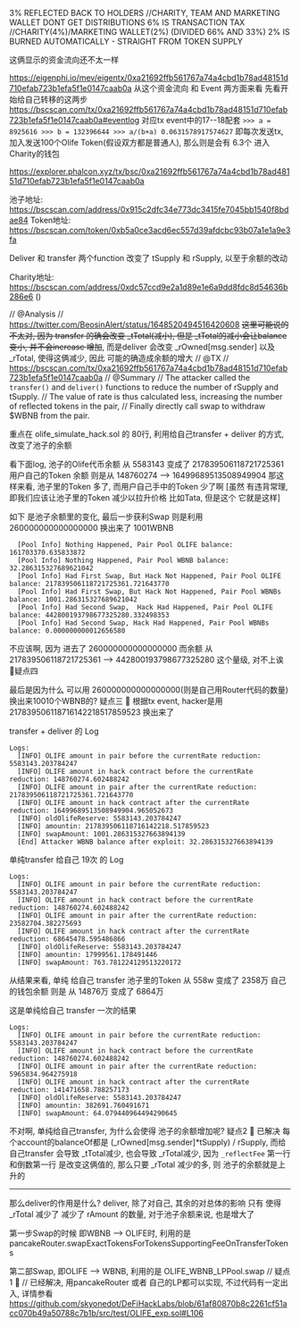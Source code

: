 3% REFLECTED BACK TO HOLDERS //CHARITY, TEAM AND MARKETING WALLET DONT GET DISTRIBUTIONS
6% IS TRANSACTION TAX //CHARITY(4%)/MARKETING WALLET(2%) (DIVIDED 66% AND 33%)
2% IS BURNED AUTOMATICALLY - STRAIGHT FROM TOKEN SUPPLY



这俩显示的资金流向还不太一样 

https://eigenphi.io/mev/eigentx/0xa21692ffb561767a74a4cbd1b78ad48151d710efab723b1efa5f1e0147caab0a
  从这个资金流向 和 Event 两方面来看
    先看开始给自己转移的这两步 https://bscscan.com/tx/0xa21692ffb561767a74a4cbd1b78ad48151d710efab723b1efa5f1e0147caab0a#eventlog 
      对应tx event中的17--18配套
         ```
         >>> a = 8925616
        >>> b = 132396644
        >>> a/(b+a)
        0.0631578917574627
         ```
         即每次发送tx, 加入发送100个Olife Token(假设双方都是普通人), 那么则是会有 6.3个 进入 Charity的钱包
         
https://explorer.phalcon.xyz/tx/bsc/0xa21692ffb561767a74a4cbd1b78ad48151d710efab723b1efa5f1e0147caab0a

池子地址: https://bscscan.com/address/0x915c2dfc34e773dc3415fe7045bb1540f8bdae84
Token地址: https://bscscan.com/token/0xb5a0ce3acd6ec557d39afdcbc93b07a1e1a9e3fa

Deliver 和 transfer 两个function 改变了 tSupply 和 rSupply, 以至于余额的改动

Charity地址: https://bscscan.com/address/0xdc57ccd9e2a1d89e1e6a9dd8fdc8d54636b286e6 ()


// @Analysis
// https://twitter.com/BeosinAlert/status/1648520494516420608
    ~~这里可能说的不太对, 因为 transfer 的确会改变 _tTotal(减小), 但是 _tTotal的减小会让balance变小, 并不会increase 增加~~, 而是deliver 会改变 _rOwned[msg.sender] 以及 _rTotal, 使得这俩减少, 因此 可能的确造成余额的增大
// @TX
// https://bscscan.com/tx/0xa21692ffb561767a74a4cbd1b78ad48151d710efab723b1efa5f1e0147caab0a
// @Summary
// The attacker called the `transfer()` and `deliver()` functions to reduce the number of rSupply and tSupply.
// The value of rate is thus calculated less, increasing the number of reflected tokens in the pair, 
// Finally directly call swap to withdraw $WBNB from the pair.

重点在 olife_simulate_hack.sol 的 80行, 利用给自己transfer + deliver 的方式, 改变了池子的余额

看下面log, 池子的Olife代币余额 从 5583143 变成了 217839506118721725361
用户自己的Token 余额 则是从     148760274 -->   16499689513508949904
那这样来看, 池子里的Token 多了, 而用户自己手中的Token 少了啊 [虽然 有违背常理, 即我们应该让池子里的Token 减少以拉升价格 比如Tata, 但是这个 它就是这样]

如下 是池子余额里的变化, 最后一步获利Swap 则是利用 260000000000000000 换出来了 1001WBNB
```
  [Pool Info] Nothing Happened, Pair Pool OLIFE balance: 161703370.635833872
  [Pool Info] Nothing Happened, Pair Pool WBNB balance: 32.286315327689621042
  [Pool Info] Had First Swap, But Hack Not Happened, Pair Pool OLIFE balance: 217839506118721725361.721643770
  [Pool Info] Had First Swap, But Hack Not Happened, Pair Pool WBNBs balance: 1001.286315327689621042
  [Pool Info] Had Second Swap,  Hack Had Happened, Pair Pool OLIFE balance: 442800193798677325280.332498353
  [Pool Info] Had Second Swap, Hack Had Happened, Pair Pool WBNBs balance: 0.000000000012656580
```
不应该啊, 因为 进去了 260000000000000000 而余额 从 217839506118721725361 --> 442800193798677325280 这个量级, 对不上诶 🍄疑点四


最后是因为什么 可以用 260000000000000000(则是自己用Router代码的数量) 换出来10010个WBNB的? 疑点三 🍄
   根据tx event, hacker是用 217839506118716142218517859523 换出来了 


transfer + deliver 的 Log
```
Logs:
  [INFO] OLIFE amount in pair before the currentRate reduction: 5583143.203784247
  [INFO] OLIFE amount in hack contract before the currentRate reduction: 148760274.602488242
  [INFO] OLIFE amount in pair after the currentRate reduction: 217839506118721725361.721643770
  [INFO] OLIFE amount in hack contract after the currentRate reduction: 16499689513508949904.965052673
  [INFO] oldOlifeReserve: 5583143.203784247
  [INFO] amountin: 217839506118716142218.517859523
  [INFO] swapAmount: 1001.286315327663894139
  [End] Attacker WBNB balance after exploit: 32.286315327663894139
```

单纯transfer 给自己 19次 的 Log
```
Logs:
  [INFO] OLIFE amount in pair before the currentRate reduction: 5583143.203784247
  [INFO] OLIFE amount in hack contract before the currentRate reduction: 148760274.602488242
  [INFO] OLIFE amount in pair after the currentRate reduction: 23582704.382275693
  [INFO] OLIFE amount in hack contract after the currentRate reduction: 68645478.595486866
  [INFO] oldOlifeReserve: 5583143.203784247
  [INFO] amountin: 17999561.178491446
  [INFO] swapAmount: 763.781224129513220172
```

从结果来看, 单纯 给自己 transfer 池子里的Token 从 558w 变成了 2358万
                              自己的钱包余额 则是 从 14876万 变成了 6864万

这是单纯给自己 transfer 一次的结果
```
Logs:
  [INFO] OLIFE amount in pair before the currentRate reduction: 5583143.203784247
  [INFO] OLIFE amount in hack contract before the currentRate reduction: 148760274.602488242
  [INFO] OLIFE amount in pair after the currentRate reduction: 5965834.964275918
  [INFO] OLIFE amount in hack contract after the currentRate reduction: 141471658.788257173
  [INFO] oldOlifeReserve: 5583143.203784247
  [INFO] amountin: 382691.760491671
  [INFO] swapAmount: 64.079440964494290645

```
不对啊, 单纯给自己transfer, 为什么会使得 池子的余额增加呢?  疑点2 🍄 已解决
  每个account的balanceOf都是 (_rOwned[msg.sender]*tSupply) / rSupply, 而给自己transfer 会导致 _tTotal减少, 也会导致 _rTotal减少, 因为 `_reflectFee` 第一行和倒数第一行 是改变这俩值的, 
    那么只要 _rTotal 减少的多, 则 池子的余额就是上升的



-----


那么deliver的作用是什么? 
deliver, 除了对自己, 其余的对总体的影响 只有 使得 _rTotal 减少了 减少了 rAmount 的数量, 对于池子余额来说, 也是增大了


第一步Swap的时候 即WBNB --> OLIFE时, 利用的是 pancakeRouter.swapExactTokensForTokensSupportingFeeOnTransferTokens

第二部Swap, 即OLIFE --> WBNB, 利用的是 OLIFE_WBNB_LPPool.swap
// 疑点1 🍄
// 已经解决, 用pancakeRouter 或者 自己的LP都可以实现, 不过代码有一定出入, 详情参看 https://github.com/skyonedot/DeFiHackLabs/blob/61af80870b8c2261cf51acc070b49a50788c7b1b/src/test/OLIFE_exp.sol#L106